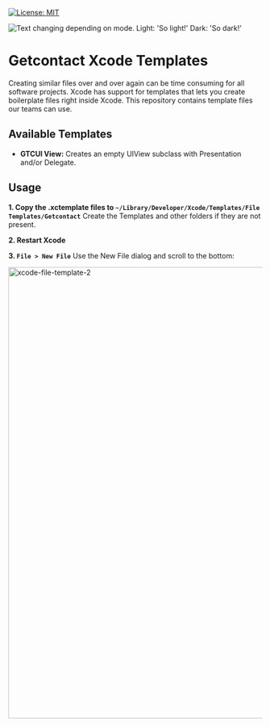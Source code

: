 [![License: MIT](https://img.shields.io/badge/License-MIT-yellow.svg)](https://opensource.org/licenses/MIT)

<picture>
  <source media="(prefers-color-scheme: dark)" srcset="https://github.com/seyfeddin/gtc-xcode-templates/assets/180363/b6e651bf-9cd8-461c-b2c4-7be0787ce73a">
  <img alt="Text changing depending on mode. Light: 'So light!' Dark: 'So dark!'" src="https://github.com/seyfeddin/gtc-xcode-templates/assets/180363/df9ae2c9-f18e-44a9-87cf-da9c3e4c14fd">
</picture>


# Getcontact Xcode Templates

Creating similar files over and over again can be time consuming for all software projects. Xcode has support for templates that lets you create boilerplate files right inside Xcode.
This repository contains template files our teams can use.

## Available Templates
- **GTCUI View:** Creates an empty UIView subclass with Presentation and/or Delegate.

## Usage
**1. Copy the .xctemplate files to `~/Library/Developer/Xcode/Templates/File Templates/Getcontact`**
Create the Templates and other folders if they are not present.

**2. Restart Xcode**

**3. `File > New File`**
Use the New File dialog and scroll to the bottom:

<img width="894" alt="xcode-file-template-2" src="https://github.com/seyfeddin/gtc-xcode-templates/assets/180363/ad57fc6e-941c-4d45-bad0-684f0db7cc02">
